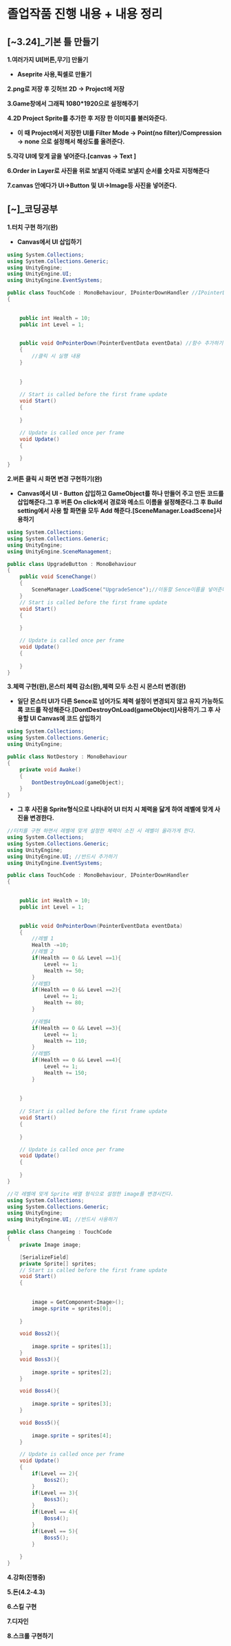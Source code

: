# **졸업작품 진행 내용 + 내용 정리**

## **[~3.24]_기본 틀 만들기**

**1.여러가지 UI[버튼,무기] 만들기**
- **Aseprite 사용,픽셀로 만들기** 

**2.png로 저장 후 깃허브 2D -> Project에 저장**

**3.Game창에서 그래픽 1080*1920으로 설정해주기**

**4.2D Project Sprite를 추가한 후 저장 한 이미지를 불러와준다.**
- **이 때 Project에서 저장한 UI를 Filter Mode -> Point(no filter)/Compression -> none 으로 설정해서 해상도를 올려준다.**

**5.각각 UI에 맞게 글을 넣어준다.[canvas -> Text ]**

**6.Order in Layer로 사진을 위로 보낼지 아래로 보낼지 순서를 숫자로 지정해준다**

**7.canvas 안에다가 UI->Button 및 UI->Image등 사진을 넣어준다.**

## **[~]_코딩공부**
**1.터치 구현 하기(완)**
- **Canvas에서 UI 삽입하기**
```C#
using System.Collections;
using System.Collections.Generic;
using UnityEngine;
using UnityEngine.UI;
using UnityEngine.EventSystems;

public class TouchCode : MonoBehaviour, IPointerDownHandler //IPointerDownHandler 사용하기
{
   

    public int Health = 10;
    public int Level = 1;
    

    public void OnPointerDown(PointerEventData eventData) //함수 추가하기
    {
        //클릭 시 실행 내용     
    }
        
        
    }
      
    // Start is called before the first frame update
    void Start()
    {   
        
    }

    // Update is called once per frame
    void Update()
    {
        
    }
}

``` 

**2.버튼 클릭 시 화면 변경 구현하기(완)**
- **Canvas에서 UI - Button 삽입하고 GameObject를 하나 만들어 주고
만든 코드를 삽입해준다.그 후 버튼 On click에서 경로와 메소드 이름을 설정해준다.그 후 Build setting에서 사용 할 화면을 모두 Add 해준다.[SceneManager.LoadScene]사용하기**
```C#
using System.Collections;
using System.Collections.Generic;
using UnityEngine;
using UnityEngine.SceneManagement;

public class UpgradeButton : MonoBehaviour
{
    public void SceneChange()
    {
        SceneManager.LoadScene("UpgradeSence");//이동할 Sence이름을 넣어준다.
    }
    // Start is called before the first frame update
    void Start()
    {
        
    }

    // Update is called once per frame
    void Update()
    {
        
    }
}
```



**3.체력 구현(완),몬스터 체력 감소(완),체력 모두 소진 시 몬스터 변경(완)**
- **일단 몬스터 UI가 다른 Sence로 넘어가도 체력 설정이 변경되지 않고 유지 가능하도록 코드를 작성해준다.[DontDestroyOnLoad(gameObject)]사용하기.그 후 사용할 UI Canvas에 코드 삽입하기**
```C#
using System.Collections;
using System.Collections.Generic;
using UnityEngine;

public class NotDestory : MonoBehaviour
{
    private void Awake()
    {
        DontDestroyOnLoad(gameObject);
    }
}
``` 
- **그 후 사진을 Sprite형식으로 나타내어 UI 터치 시 체력을 닳게 하여 레벨에 맞게 사진을 변경한다.**

```C#
//터치를 구현 하면서 레벨에 맞게 설정한 체력이 소진 시 레벨이 올라가게 한다.
using System.Collections;
using System.Collections.Generic;
using UnityEngine;
using UnityEngine.UI; //반드시 추가하기
using UnityEngine.EventSystems;

public class TouchCode : MonoBehaviour, IPointerDownHandler
{
   

    public int Health = 10;
    public int Level = 1;
    

    public void OnPointerDown(PointerEventData eventData)
    {
        //레벨 1
        Health -=10;
        //레벨 2
        if(Health == 0 && Level ==1){
            Level += 1;
            Health += 50;
        }
        //레벨3
        if(Health == 0 && Level ==2){
            Level += 1;
            Health += 80;
        }

        //레벨4
        if(Health == 0 && Level ==3){
            Level += 1;
            Health += 110;
        }
        //레벨5
        if(Health == 0 && Level ==4){
            Level += 1;
            Health += 150;
        }
        
        
    }
      
    // Start is called before the first frame update
    void Start()
    {   
        
    }

    // Update is called once per frame
    void Update()
    {
        
    }
}
```
```C#
//각 레벨에 맞게 Sprite 배열 형식으로 설정한 image를 변경시킨다.
using System.Collections;
using System.Collections.Generic;
using UnityEngine;
using UnityEngine.UI; //반드시 사용하기

public class Changeimg : TouchCode
{
    private Image image;

    [SerializeField]
    private Sprite[] sprites;
    // Start is called before the first frame update
    void Start()
    {
        
        
        image = GetComponent<Image>();
        image.sprite = sprites[0];
        
    }

    void Boss2(){
    
        image.sprite = sprites[1];
    }
    void Boss3(){
    
        image.sprite = sprites[2];
    }

    void Boss4(){
    
        image.sprite = sprites[3];
    }

    void Boss5(){
    
        image.sprite = sprites[4];
    }

    // Update is called once per frame
    void Update()
    {
        if(Level == 2){
            Boss2();
        }
        if(Level == 3){
            Boss3();
        }
        if(Level == 4){
            Boss4();
        }
        if(Level == 5){
            Boss5();
        }
        
    }
}

```

**4.강화(진행중)**

**5.돈(4.2-4.3)**

**6.스킬 구현**

**7.디자인**

**8.스크롤 구현하기**  

